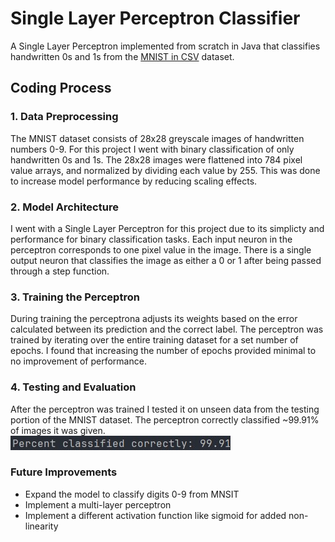 # Single Layer Perceptron Classifier
A Single Layer Perceptron implemented from scratch in Java that classifies handwritten 0s and 1s from the [MNIST in CSV](https://www.kaggle.com/datasets/oddrationale/mnist-in-csv) dataset.
## Coding Process
### 1. Data Preprocessing
The MNIST dataset consists of 28x28 greyscale images of handwritten numbers 0-9. For this project I went with binary classification of only handwritten 0s and 1s. The 28x28 images were flattened into 784 pixel value arrays, and normalized by dividing each value by 255. This was done to increase model performance by reducing scaling effects.
### 2. Model Architecture
I went with a Single Layer Perceptron for this project due to its simplicty and performance for binary classification tasks. Each input neuron in the perceptron corresponds to one pixel value in the image. There is a single output neuron that classifies the image as either a 0 or 1 after being passed through a step function.
### 3. Training the Perceptron
During training the perceptrona adjusts its weights based on the error calculated between its prediction and the correct label. The perceptron was trained by iterating over the entire training dataset for a set number of epochs. I found that increasing the number of epochs provided minimal to no improvement of performance. 
### 4. Testing and Evaluation
After the perceptron was trained I tested it on unseen data from the testing portion of the MNIST dataset. The perceptron correctly classified ~99.91% of images it was given.
![Percent Image](images/percent_classified.jpg)
### Future Improvements
- Expand the model to classify digits 0-9 from MNSIT
- Implement a multi-layer perceptron
- Implement a different activation function like sigmoid for added non-linearity

